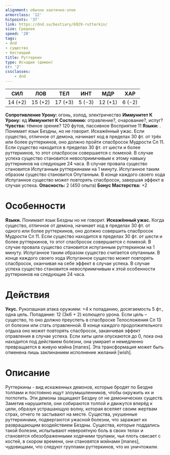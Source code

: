```yaml
---
alignment: обычно хаотично-злое
armorclass: '12'
hitpoints: '37'
link: https://dnd.su/bestiary/6929-rutterkin/
size: Среднее
speed: '20'
tags:
- dnd
- существо
- бестиарий
title: Руттеркин
type: Исчадие (демон)
cr: '2'
cssclasses:
    - dnd
---
```



| СИЛ | ЛОВ | ТЕЛ | ИНТ | МДР | ХАР |
|---|---|---|---|---|---|
| 14 (+2) | 15 (+2) | 17 (+3) | 5 (-3) | 12 (+1) | 6 (-2) |
**Сопротивление Урону:** огонь, холод, электричество
**Иммунитет К Урону:** яд
**Иммунитет К Состоянию:** отравление?, очарование?, испуг?
**Чувства:** тёмное зрение? 120 футов, пассивное Восприятие 11
**Языки:** . Понимает язык Бездны, но не говорит.
Искажённый ужас. Если существо, отличное от демона, начинает ход в пределах 30 фт. от трёх или более руттеркинов, оно должно пройти спасбросок Мудрости Сл 11. Если существо находится в пределах 30 фт. от шести и более руттеркинов, то этот спасбросок совершается с помехой. В случае успеха существо становится невосприимчивым к этому навыку руттеркинов на следующие 24 часа. В случае провала существо становится Испуганным руттеркинами на 1 минуту. Испуганное таким образом существо становится Опутанным. В конце каждого своего хода Испуганное существо может повторять спасбросок, завершая эффект в случае успеха.
**Опасность:** 2 (450 опыта)
**Бонус Мастерства:** +2


# Особенности
**Языки.** Понимает язык Бездны но не говорит.
**Искажённый ужас.** Когда существо, отличное от демона, начинает ход в пределах 30 фт. от одного или более руттеркинов, оно должно совершить спасбросок Мудрости Сл 11. Если существо находится в пределах 30 фт. от шести и более руттеркинов, то этот спасбросок совершается с помехой. В случае провала существо становится испуганным руттеркином на 1 минуту. Испуганное таким образом существо считается опутанным. В конце каждого своего хода Испуганное существо может повторять спасбросок, оканчивая на себе эффект в случае успеха. В случае успеха существо становится невосприимчивым к этой особенности руттеркинов на следующие 24 часа.


# Действия
**Укус.** Рукопашная атака оружием: +4 к попаданию, досягаемость 5 фт., одна цель. Попадание: 12 (3к6 + 2) колющего урона. Если цель – существо, то оно должно преуспеть в спасброске Телосложения Сл 13 от болезни или стать отравленной. В конце каждого продолжительного отдыха оно может повторять спасбросок, заканчивая эффект отравления в случае успеха. Если хиты цели опускаются до 0, пока она находится под действием болезни, она умирает и немедленно превращается в живую мэйна [manes]. Эта трансформация может быть отменена лишь заклинанием исполнение желаний [wish].


# Описание
Руттеркины - вид искаженных демонов, которые бродят по Бездне толпами и постоянно ищут злоумышленников, чтобы окружить их и поглотить. Эти демоны защищают Бездну от не демонических существ. Заметив нарушителя, они собираются толпой и движутся вперёд к цели, образуя устрашающую волну, которая вселяет своим жертвам страх, отчего те застывают на месте. Существа, укушенные руттеркинами, подвергаются ужасной болезни, что заражает их развращающим воздействием Бездны. Существа, которые поддались такой болезни, испытывают невероятную боль в своих телах и становятся обезображенными ходячими трупами, чья плоть свисает с костей, в скором времени, они становятся мэйнами [manes], чудовищами, что следуют группами руттеркинов, что их уничтожили.